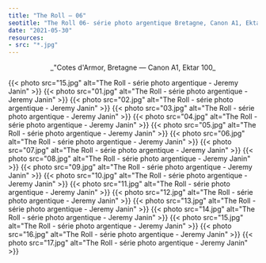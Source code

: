```yaml
---
title: "The Roll — 06"
seotitle: "The Roll 06- série photo argentique Bretagne, Canon A1, Ektar 100 - Jeremy Janin"
date: "2021-05-30"
resources:
- src: "*.jpg"
---
```

<center> _"Cotes d'Armor, Bretagne — Canon A1, Ektar 100_ </center>

{{< photo src="15.jpg" alt="The Roll - série photo argentique - Jeremy Janin" >}}
{{< photo src="01.jpg" alt="The Roll - série photo argentique - Jeremy Janin" >}}
{{< photo src="02.jpg" alt="The Roll - série photo argentique - Jeremy Janin" >}}
{{< photo src="03.jpg" alt="The Roll - série photo argentique - Jeremy Janin" >}}
{{< photo src="04.jpg" alt="The Roll - série photo argentique - Jeremy Janin" >}}
{{< photo src="05.jpg" alt="The Roll - série photo argentique - Jeremy Janin" >}}
{{< photo src="06.jpg" alt="The Roll - série photo argentique - Jeremy Janin" >}}
{{< photo src="07.jpg" alt="The Roll - série photo argentique - Jeremy Janin" >}}
{{< photo src="08.jpg" alt="The Roll - série photo argentique - Jeremy Janin" >}}
{{< photo src="09.jpg" alt="The Roll - série photo argentique - Jeremy Janin" >}}
{{< photo src="10.jpg" alt="The Roll - série photo argentique - Jeremy Janin" >}}
{{< photo src="11.jpg" alt="The Roll - série photo argentique - Jeremy Janin" >}}
{{< photo src="12.jpg" alt="The Roll - série photo argentique - Jeremy Janin" >}}
{{< photo src="13.jpg" alt="The Roll - série photo argentique - Jeremy Janin" >}}
{{< photo src="14.jpg" alt="The Roll - série photo argentique - Jeremy Janin" >}}
{{< photo src="15.jpg" alt="The Roll - série photo argentique - Jeremy Janin" >}}
{{< photo src="16.jpg" alt="The Roll - série photo argentique - Jeremy Janin" >}}
{{< photo src="17.jpg" alt="The Roll - série photo argentique - Jeremy Janin" >}}
